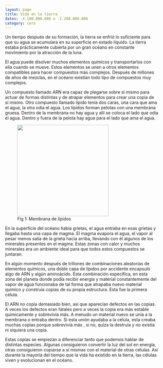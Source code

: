 ```yaml
---
layout: page
title: Vida en la tierra
dates: -4.100.000.000 a -2.200.000.000
category: cero
---
```


Un tiempo después de su formación, la tierra se enfrió lo suficiente para que su agua se acumulara en su superficie en estado líquido. La tierra estaba prácticamente cubierta por un gran océano en constante movimiento por la atracción de la luna.

El agua puede disolver muchos elementos químicos y transportarlos con ella cuando se mueve. Estos elementos se unen a otros elementos compatibles para hacer compuestos más complejos. Después de millones de años de mezclas, en el océano existían todo tipo de compuestos muy complejos.

Un compuesto llamado ARN era capaz de plegarse sobre sí mismo para actuar de formas distintas y de atrapar elementos para crear una copia de sí mismo. Otro compuesto llamado lípido tenía dos caras, una cara que ama el agua, la otra odia el agua. Los lípidos forman pelotas con una membrana gruesa. Dentro de la membrana no hay agua y allí se coloca el lado que odia el agua. Dentro y fuera de la pelota hay agua para el lado que ama el agua.

<figure>
    <img src="https://open.oregonstate.education/app/uploads/sites/48/2019/07/phospholipid1-1024x669.png" width="300" />
    <figcaption>Fig 1: Membrana de lípidos</figcaption>
</figure>

En la superficie del océano había grietas, el agua entraba en esas grietas y llegaba hasta una capa de magma. El magma evapora el agua, el vapor al pesar menos salía de la grieta hacia arriba, llevando con él algunos de los minerales presentes en el magma. Estas zonas con calor y muchos minerales era un ambiente ideal para que todos estos compuestos se juntaran. 

En algún momento después de trillones de combinaciones aleatorias de elementos químicos,  una doble capa de lípidos por accidente encapsuló algo de ARN y algún aminoácido. Esta combinación específica, en esta zona del planeta donde podía recibir energía y material constantemente del vapor de agua funcionaba de tal forma que atrapaba nuevo material químico y construía copias de su propia estructura. Esta fue la primera célula. 

El ARN no copia demasiado bien, así que aparecían defectos en las copias. A veces los defectos eran fatales pero a veces la copia era más estable químicamente y sobrevivía más. A menudo un material nuevo se unía a la membrana o entraba dentro. Si esta unión ayudaba a la célula, esta creaba muchas copias porque sobrevivía más , si no, quiza la destruía y no existía ni siquiera una copia.

Estas copias se empiezan a diferenciar tanto que podemos hablar de distintas especies. Algunas consiguieron convertir la luz del sol en energía, otras consiguieron copiarse a sí mismas con el material de otras células. Así durante la mayoría del tiempo que la vida ha existido en la tierra, las células viven y evolucionan en el océano.
